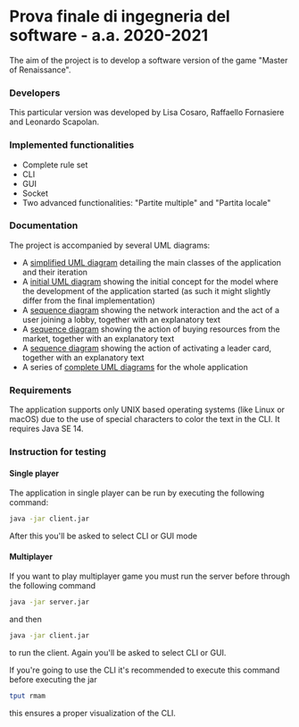 # Prova finale di ingegneria del software - a.a. 2020-2021
The aim of the project is to develop a software version of the game "Master of Renaissance".

### Developers
This particular version was developed by Lisa Cosaro, Raffaello Fornasiere and Leonardo Scapolan.

### Implemented functionalities
- Complete rule set
- CLI
- GUI
- Socket
- Two advanced functionalities: "Partite multiple" and "Partita locale"

### Documentation
The project is accompanied by several UML diagrams:

- A [simplified UML diagram](https://github.com/RaffaelloFornasiere/ing-sw-2021-Cosaro-Fornasiere-Scapolan/blob/main/deliverables/UMLdiagram/SimplifiedUML.png) detailing the main classes of the application and their iteration
- A [initial UML diagram](https://github.com/RaffaelloFornasiere/ing-sw-2021-Cosaro-Fornasiere-Scapolan/blob/main/deliverables/UMLdiagram/InitialUML.png) showing the initial concept for the model where the development of the application started (as such it might slightly differ from the final implementation)
- A [sequence diagram](https://github.com/RaffaelloFornasiere/ing-sw-2021-Cosaro-Fornasiere-Scapolan/tree/main/deliverables/UMLdiagram/Sequence%20Diagrams/PlayerJoiningGame) showing the network interaction and the act of a user joining a lobby, together with an explanatory text
- A [sequence diagram](https://github.com/RaffaelloFornasiere/ing-sw-2021-Cosaro-Fornasiere-Scapolan/tree/main/deliverables/UMLdiagram/Sequence%20Diagrams/Buy%20a%20resource) showing the action of buying resources from the market, together with an explanatory text
- A [sequence diagram](https://github.com/RaffaelloFornasiere/ing-sw-2021-Cosaro-Fornasiere-Scapolan/tree/main/deliverables/UMLdiagram/Sequence%20Diagrams/PlayLeaderCard) showing the action of activating a leader card, together with an explanatory text
- A series of [complete UML diagrams](https://github.com/RaffaelloFornasiere/ing-sw-2021-Cosaro-Fornasiere-Scapolan/tree/main/deliverables/UMLdiagram/CompleteUML) for the whole application

### Requirements
The application supports only UNIX based operating systems (like Linux or macOS) due to the use of special characters to color the text in the CLI.
It requires Java SE 14.

### Instruction for testing
#### Single player
The application in single player can be run by executing the following command:
```bash
java -jar client.jar
```
After this you'll be asked to select CLI or GUI mode

#### Multiplayer
If you want to play multiplayer game you must run the server before through the following command
```bash
java -jar server.jar
```
and then 
```bash
java -jar client.jar
```
to run the client. Again you'll be asked to select CLI or GUI.

If you're going to use the CLI it's recommended to execute this command before executing the jar
```bash
tput rmam
```
this ensures a proper visualization of the CLI.